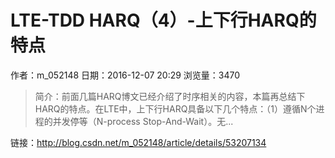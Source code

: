 # LTE-TDD HARQ（4）-上下行HARQ的特点
作者：m_052148
日期：2016-12-07 20:29
浏览量：3470
> 简介：前面几篇HARQ博文已经介绍了时序相关的内容，本篇再总结下HARQ的特点。在LTE中，上下行HARQ具备以下几个特点：（1）遵循N个进程的并发停等（N-process Stop-And-Wait）。无...

 链接：http://blog.csdn.net/m_052148/article/details/53207134
